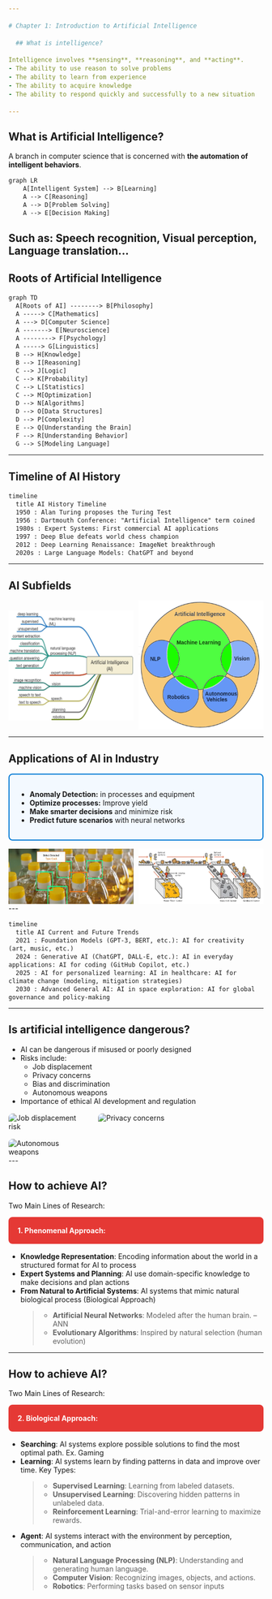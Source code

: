 ```yaml
---

# Chapter 1: Introduction to Artificial Intelligence

  ## What is intelligence?

Intelligence involves **sensing**, **reasoning**, and **acting**.
- The ability to use reason to solve problems
- The ability to learn from experience
- The ability to acquire knowledge
- The ability to respond quickly and successfully to a new situation

---
```


  ## What is Artificial Intelligence?
    
  A branch in computer science that is concerned with **the automation of intelligent behaviors**.

```mermaid
graph LR
    A[Intelligent System] --> B[Learning]
    A --> C[Reasoning]
    A --> D[Problem Solving]
    A --> E[Decision Making]
```
Such as: Speech recognition, Visual perception, Language translation...
---

## Roots of Artificial Intelligence 

```mermaid
graph TD
  A[Roots of AI] --------> B[Philosophy]
  A -----> C[Mathematics]
  A ---> D[Computer Science]
  A -------> E[Neuroscience]
  A --------> F[Psychology]
  A -----> G[Linguistics]
  B --> H[Knowledge]
  B --> I[Reasoning]
  C --> J[Logic]
  C --> K[Probability]
  C --> L[Statistics]
  C --> M[Optimization]
  D --> N[Algorithms]
  D --> O[Data Structures]
  D --> P[Complexity]
  E --> Q[Understanding the Brain]
  F --> R[Understanding Behavior]
  G --> S[Modeling Language]
```
---

## Timeline of AI History

```mermaid
timeline
  title AI History Timeline
  1950 : Alan Turing proposes the Turing Test
  1956 : Dartmouth Conference: "Artificial Intelligence" term coined
  1980s : Expert Systems: First commercial AI applications
  1997 : Deep Blue defeats world chess champion
  2012 : Deep Learning Renaissance: ImageNet breakthrough
  2020s : Large Language Models: ChatGPT and beyond
```

---

## AI Subfields

<div style="display: flex; justify-content: space-between; align-items: center;">
  <img src="/images/ch1/image.png" alt="alt text" style="width: 49%;" />
  <img src="/images/ch1/image-1.png" alt="alt text" style="width: 49%;" />
</div>

---

## Applications of AI in Industry

<div style="border: 2px solid #0078D4; border-radius: 8px; padding: 16px; background-color: #f3f9ff; margin-bottom: 16px;">
<ul>
  <li><strong>Anomaly Detection:</strong> in processes and equipment</li>
  <li><strong>Optimize processes:</strong> Improve yield</li>
  <li><strong>Make smarter decisions</strong> and minimize risk</li>
  <li><strong>Predict future scenarios</strong> with neural networks</li>
</ul>
</div>

<div style="display: flex; justify-content: space-between; align-items: center;">
  <img src="/images/ch1/image-ind.png" alt="alt text" style="width: 49%;" />
  <img src="/images/ch1/image-ind2.png" alt="alt text" style="width: 49%;" />
</div>
---

```mermaid
timeline
  title AI Current and Future Trends
  2021 : Foundation Models (GPT-3, BERT, etc.): AI for creativity (art, music, etc.)
  2024 : Generative AI (ChatGPT, DALL-E, etc.): AI in everyday applications: AI for coding (GitHub Copilot, etc.)
  2025 : AI for personalized learning: AI in healthcare: AI for climate change (modeling, mitigation strategies)
  2030 : Advanced General AI: AI in space exploration: AI for global governance and policy-making
```
---

## Is artificial intelligence dangerous?
- AI can be dangerous if misused or poorly designed
- Risks include:
  - Job displacement
  - Privacy concerns
  - Bias and discrimination
  - Autonomous weapons  
- Importance of ethical AI development and regulation

<div style="display: flex; gap: 16px; flex-wrap: wrap; margin-top: 16px;">
  <img src="https://images.unsplash.com/photo-1515378791036-0648a3ef77b2?auto=format&fit=crop&w=400&q=80" alt="Job displacement risk" style="width: 32%; border-radius: 8px;" />
  <img src="https://images.unsplash.com/photo-1504384308090-c894fdcc538d?auto=format&fit=crop&w=400&q=80" alt="Privacy concerns" style="width: 32%; border-radius: 8px;" />
  <img src="https://imageio.forbes.com/blogs-images/cognitiveworld/files/2019/01/RobotWarfare-F-1200x675.jpg?format=jpg&height=900&width=1600&fit=bounds" alt="Autonomous weapons" style="width: 32%; border-radius: 8px;" />

</div>
---

## How to achieve AI?

Two Main Lines of Research:

<div style="border: 2px solid #e53935; background-color: #e53935; color: #fff; border-radius: 8px; padding: 16px; margin-bottom: 16px;">
<strong>1. Phenomenal Approach:</strong>
</div>

- **Knowledge Representation**: Encoding information about the world in a structured format for AI to process
- **Expert Systems and Planning**: AI use domain-specific knowledge to make decisions and plan actions
- **From Natural to Artificial Systems**: AI systems that mimic natural biological process (Biological Approach)
  >- **Artificial Neural Networks**: Modeled after the human brain. – ANN 
  >- **Evolutionary Algorithms**: Inspired by natural selection (human evolution)
---

## How to achieve AI?

Two Main Lines of Research:

<div style="border: 2px solid #e53935; background-color: #e53935; color: #fff; border-radius: 8px; padding: 16px; margin-bottom: 16px;">
<strong>2. Biological Approach:</strong>
</div>
 
- **Searching**: AI systems explore possible solutions to find the most optimal path. Ex. Gaming
- **Learning**: AI systems learn by finding patterns in data and improve over time. Key Types:
  >- **Supervised Learning**: Learning from labeled datasets.
  >- **Unsupervised Learning**: Discovering hidden patterns in unlabeled data.
  >- **Reinforcement Learning**: Trial-and-error learning to maximize rewards.
- **Agent**: AI systems interact with the environment by perception, communication, and action
  >- **Natural Language Processing (NLP)**: Understanding and generating human language.
  >- **Computer Vision**: Recognizing images, objects, and actions.
  >- **Robotics**: Performing tasks based on sensor inputs




